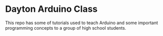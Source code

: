 # Dayton Arduino Class

This repo has some of tutorials used to teach Arduino and some important programming concepts to a group of high school students. 
